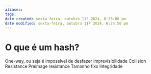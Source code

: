 ```yaml
---
aliases: 
tags: 
date created: sexta-feira, outubro 11º 2024, 6:23:00 pm
date modified: sexta-feira, outubro 11º 2024, 6:24:50 pm
---
```

# O que é um hash?

One-way, ou seja é impossível de desfazer
Imprevisibilidade 
Collision Resistance
Preimage resistance
Tamanho fixo
Integridade